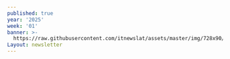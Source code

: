 ```yaml
---
published: true
year: '2025'
week: '01'
banner: >-
  https://raw.githubusercontent.com/itnewslat/assets/master/img/728x90/Banner-Resumen.jpg
Layout: newsletter
---
```

